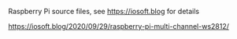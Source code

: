 Raspberry Pi source files, see https://iosoft.blog for details

https://iosoft.blog/2020/09/29/raspberry-pi-multi-channel-ws2812/

